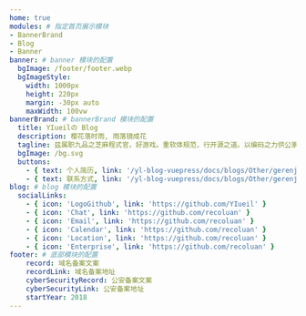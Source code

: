 ```yaml
---
home: true
modules: # 指定首页展示模块
- BannerBrand
- Blog
- Banner
banner: # banner 模块的配置
  bgImage: /footer/footer.webp
  bgImageStyle:
    width: 1000px
    height: 220px
    margin: -30px auto
    maxWidth: 100vw
bannerBrand: # bannerBrand 模块的配置
  title: YIueilの Blog
  description: 樱花落时雨, 雨落镜成花
  tagline: 兹属职九品之芝麻程式官，好游戏。重软体规范，行开源之道。以编码之力供公家之需，建设山河社稷。
  bgImage: /bg.svg
  buttons:
    - { text: 个人简历, link: '/yl-blog-vuepress/docs/blogs/Other/gerenjianli.html' }
    - { text: 联系方式, link: '/yl-blog-vuepress/docs/blogs/Other/gerenjianli.html', type: 'plain' }
blog: # blog 模块的配置
  socialLinks:
    - { icon: 'LogoGithub', link: 'https://github.com/YIueil' }
    - { icon: 'Chat', link: 'https://github.com/recoluan' }
    - { icon: 'Email', link: 'https://github.com/recoluan' }
    - { icon: 'Calendar', link: 'https://github.com/recoluan' }
    - { icon: 'Location', link: 'https://github.com/recoluan' }
    - { icon: 'Enterprise', link: 'https://github.com/recoluan' }
footer: # 底部模块的配置
    record: 域名备案文案
    recordLink: 域名备案地址
    cyberSecurityRecord: 公安备案文案
    cyberSecurityLink: 公安备案地址
    startYear: 2018
---
```

